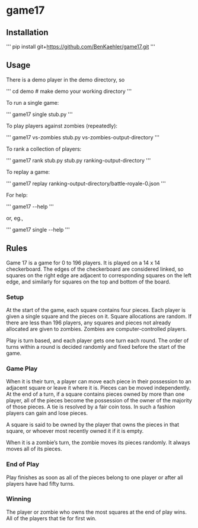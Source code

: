 # game17

## Installation

'''
pip install git+https://github.com/BenKaehler/game17.git
'''

## Usage

There is a demo player in the demo directory, so

'''
cd demo  # make demo your working directory
'''

To run a single game:

'''
game17 single stub.py
'''

To play players against zombies (repeatedly):

'''
game17 vs-zombies stub.py vs-zombies-output-directory
'''

To rank a collection of players:

'''
game17 rank stub.py stub.py ranking-output-directory
'''

To replay a game:

'''
game17 replay ranking-output-directory/battle-royale-0.json
'''

For help:

'''
game17 --help
'''

or, eg.,

'''
game17 single --help
'''

## Rules

Game 17 is a game for 0 to 196 players. It is played on a 14 x 14 checkerboard. The edges of the checkerboard are considered linked, so squares on the right edge are adjacent to corresponding squares on the left edge, and similarly for squares on the top and bottom of the board.

### Setup

At the start of the game, each square contains four pieces. Each player is given a single square and the pieces on it. Square allocations are random. If there are less than 196 players, any squares and pieces not already allocated are given to zombies. Zombies are computer-controlled players.

Play is turn based, and each player gets one turn each round. The order of turns within a round is decided randomly and fixed before the start of the game.

### Game Play

When it is their turn, a player can move each piece in their possession to an adjacent square or leave it where it is. Pieces can be moved independently. At the end of a turn, if a square contains pieces owned by more than one player, all of the pieces become the possession of the owner of the majority of those pieces. A tie is resolved by a fair coin toss. In such a fashion players can gain and lose pieces.

A square is said to be owned by the player that owns the pieces in that square, or whoever most recently owned it if it is empty.

When it is a zombie’s turn, the zombie moves its pieces randomly. It always moves all of its pieces.

### End of Play

Play finishes as soon as all of the pieces belong to one player or after all players have had fifty turns.

### Winning

The player or zombie who owns the most squares at the end of play wins. All of the players that tie for first win.
